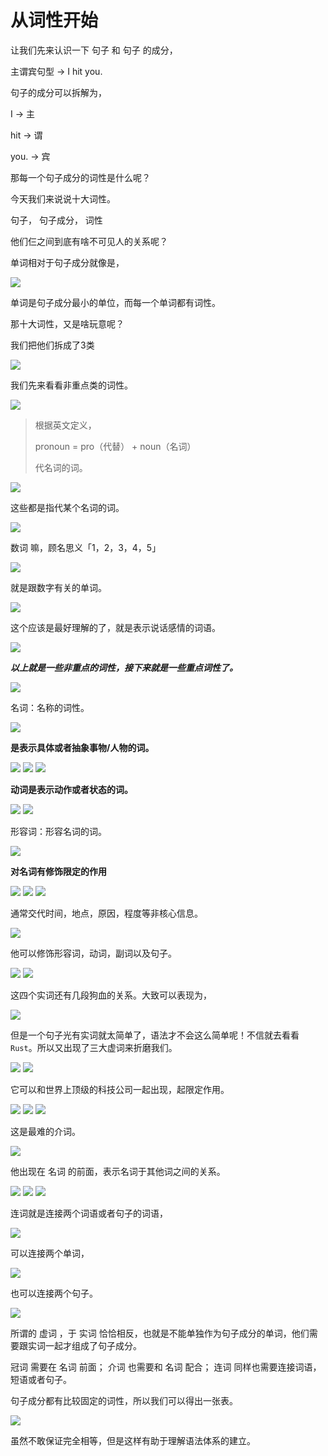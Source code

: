 # 从词性开始

<p>
让我们先来认识一下 句子 和 句子 的成分，

主谓宾句型 -> I hit you.

句子的成分可以拆解为，

I -> 主

hit -> 谓

you. -> 宾

那每一个句子成分的词性是什么呢？

今天我们来说说十大词性。

句子， 句子成分， 词性

他们仨之间到底有啥不可见人的关系呢？

单词相对于句子成分就像是，

<img src="/grammar/1.png">

单词是句子成分最小的单位，而每一个单词都有词性。

那十大词性，又是啥玩意呢？

我们把他们拆成了3类

<img src="/grammar/2.png">

我们先来看看非重点类的词性。

<img src="/grammar/3.png">

>根据英文定义，
>
> pronoun = pro（代替） + noun（名词）
>
> 代名词的词。

<img src="/grammar/4.png">

这些都是指代某个名词的词。

<img src="/grammar/5.png">

数词 嘛，顾名思义「1，2，3，4，5」

<img src="/grammar/6.png">

就是跟数字有关的单词。

<img src="/grammar/7.png">

这个应该是最好理解的了，就是表示说话感情的词语。

<img src="/grammar/8.png">

***以上就是一些非重点的词性，接下来就是一些重点词性了。***

<img src="/grammar/9.png">

名词：名称的词性。

<img src="/grammar/10.png">

**是表示具体或者抽象事物/人物的词。**

<img src="/grammar/11.png">

<img src="/grammar/12.png">

<img src="/grammar/13.png">

**动词是表示动作或者状态的词。**

<img src="/grammar/14.png">

<img src="/grammar/15.png">

形容词：形容名词的词。

<img src="/grammar/16.png">

**对名词有修饰限定的作用**

<img src="/grammar/17.png">

<img src="/grammar/18.png">

<img src="/grammar/19.png">

通常交代时间，地点，原因，程度等非核心信息。

<img src="/grammar/20.png">

他可以修饰形容词，动词，副词以及句子。

<img src="/grammar/21.png">

<img src="/grammar/22.png">

这四个实词还有几段狗血的关系。大致可以表现为，

<img src="/grammar/23.png">

但是一个句子光有实词就太简单了，语法才不会这么简单呢！不信就去看看`Rust`。所以又出现了三大虚词来折磨我们。

<img src="/grammar/24.png">

<img src="/grammar/25.png">

它可以和世界上顶级的科技公司一起出现，起限定作用。

<img src="/grammar/26.png">

<img src="/grammar/27.png">

<img src="/grammar/28.png">

这是最难的介词。

<img src="/grammar/29.png">

他出现在 名词 的前面，表示名词于其他词之间的关系。

<img src="/grammar/30.png">

<img src="/grammar/31.png">

<img src="/grammar/32.png">

连词就是连接两个词语或者句子的词语，

<img src="/grammar/33.png">

可以连接两个单词，

<img src="/grammar/34.png">

也可以连接两个句子。

<img src="/grammar/35.png">

所谓的 虚词 ，于 实词 恰恰相反，也就是不能单独作为句子成分的单词，他们需要跟实词一起才组成了句子成分。

冠词 需要在 名词 前面；
介词 也需要和 名词 配合；
连词 同样也需要连接词语，短语或者句子。

句子成分都有比较固定的词性，所以我们可以得出一张表。

<img src="/grammar/36.png">

虽然不敢保证完全相等，但是这样有助于理解语法体系的建立。
</p>

